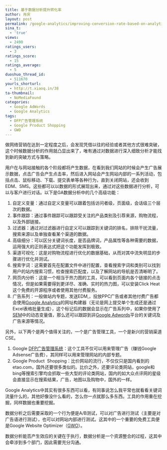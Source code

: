 ```yaml
---
title: 基于数据分析提升转化率
author: 肖庆
layout: post
permalink: /google-analytics/improving-conversion-rate-based-on-analytics/
sina_t:
  - 'true'
views:
  - 2490
ratings_users:
  - 3
ratings_score:
  - 15
ratings_average:
  - 5
duoshuo_thread_id:
  - 511670
yourls_shorturl:
  - http://t.xiaoq.in/38
ta-thumbnail:
  - NoMediaFound
categories:
  - Google AdWords
  - Google Analytics
tags:
  - DFP广告管理系统
  - Google Product Shopping
  - GWO
---
```

<p align="left">
  做网络营销在达到一定程度之后，会发现凭借以往的经验或者其他方式很难突破，这个时候数据分析的作用就凸显出来了，唯有通过对数据进行深入细致分析才能找到新的突破方式与策略。
</p>

<p align="left">
  用户在与网站接触的各个阶段都将产生数据，在看到我们网站的时候会产生广告展示数据，点击广告会产生点击率，然后进入网站会产生网站内部的一系列活动，包括点击、鼠标移动、下载、提交表单等各种行为，直到关闭网站，还会收到EDM、SMS。这些都可以以数据的形式展现出来，通过对这些数据进行分析，可以与客户进行对话。以下是GA数据分析中的几个高级功能：
</p>

1.  自定义变量：通过自定义变量可以跟着包括访问者级，页面级，会话级三个层次的数据。
2.  事件跟踪：通过事件跟踪可以跟踪受关注的产品类别及引荐来源，购物流程，以及外部链接。
3.  过滤器：通过对过滤器进行自定义可以跟踪到关键词的排名，排除干扰流量，搜索来源以及单独查看某个渠道的数据。
4.  高级细分：可以区分关键词长度，是否品牌词，产品属性等各种需要的数据，运用强大的正则表达式把这个功能发挥到极致。
5.  渠道可视化：这是对购物流程进行优化的数据基础，从而对其中流失明显的步骤进行优化并测试。
6.  搜索字词：这需要首先在配置文件中进行配置，查看搜索字词和类别可以找到用户的站内搜索习惯，检查搜索匹配度，以及了解网站的导航是否清晰明了。
7.  网页内分析：这是一个相当于热力图的工具，可以看到页面内各个链接的点击情况，但是如果需要得到更详尽、准确、实时的热力图，可以安装Click Heat这个免费的开源程序或者使用其他付费服务。
8.  广告系列：一般做站内专题，发送EDM,，投放PPC广告或者其他付费广告都会使用<span class='wp_keywordlink'><a href="https://xiaoq.in/google-analytics/" title="Google Analytics" target="_blank">Google Analytics</a></span>的网址构建器（无论是网上提交单个生成还是通过Excel表格批量生成），这个标记后的数据会显示在广告系列中，如果你使用了<span class='wp_keywordlink'><a href="https://xiaoq.in/sem/" title="SEM搜索引擎营销" target="_blank">SEM</a></span>中的动态变量值，那么还可以跟踪到非<span class='wp_keywordlink'><a href="https://xiaoq.in/google-adwords/" title="Google Adwords" target="_blank">Google Adwords</a></span>平台的关键词及广告来源等情况。

<p align="left">
  另外，以下两个是两个值得关注的，一个是广告管理工具，一个是新兴的营销渠道CSE。
</p>

1.  Google <span class='wp_keywordlink_affiliate'><a href="https://xiaoq.in/tag/dfp%e5%b9%bf%e5%91%8a%e7%ae%a1%e7%90%86%e7%b3%bb%e7%bb%9f/" title="查看DFP广告管理系统中的全部文章" target="_blank">DFP广告管理系统</a></span>：这个工具不仅可以用来管理广告（赚钱Google Adsense广告费），其同样可以用来管理网站的内部专题。
2.  Google Product  Shopping：比价网站的流行，不仅仅只是国内看到的etao.com，国外还要很多类似的。比价之外，还要评论类网站，google和bing等搜索引擎均会抓取一些大型的评论类网站，国内的如大众点评网的星级会直接显示在搜索结果，广告，地图以及购物中，国外的一样。

<p align="left">
  Google Analytics中其实有很多东西可以看，有同事说怎么我平常也就看看关键词流量什么的，其他好像没什么看的，怎么你一点就那么多东西。工具的作用重在挖掘，同样数据也重要挖掘。
</p>

<p align="left">
  数据分析之后需要采取的一个行为便是A/B测试，可以对广告进行测试（主要是对广告语进行测试），也可以对网站内部进行测试。这其中的一个重要的免费工具便是Google Website Optimizer（<span class='wp_keywordlink_affiliate'><a href="https://xiaoq.in/tag/gwo/" title="查看GWO中的全部文章" target="_blank">GWO</a></span>）。
</p>

<p align="left">
  数据分析能否产生效应的关键在于执行，数据分析是一个资源整合的过程，这其中会牵涉到多个部门，因此需要充分沟通。
</p>